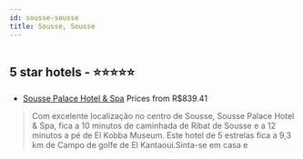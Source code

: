 ```yaml
---
id: sousse-sousse
title: Sousse, Sousse
---
```


<center><img src="https://i.travelapi.com/hotels/2000000/1380000/1379500/1379473/2a2545d6_z.jpg" alt="" /></center>


##  5 star hotels - ⭐️⭐️⭐️⭐️⭐️

-    [Sousse Palace Hotel & Spa](https://www.hurb.com/br/aud/https://www.hurb.com/br/hotels/sousse/sousse-palace-hotel-spa-HT-0TTA?cmp=18055) Prices from R$839.41
   > Com excelente localização no centro de Sousse, Sousse Palace Hotel & Spa, fica a 10 minutos de caminhada de Ribat de Sousse e a 12 minutos a pé de El Kobba Museum.  Este hotel de 5 estrelas fica a 9,3 km de Campo de golfe de El Kantaoui.Sinta-se em casa e
